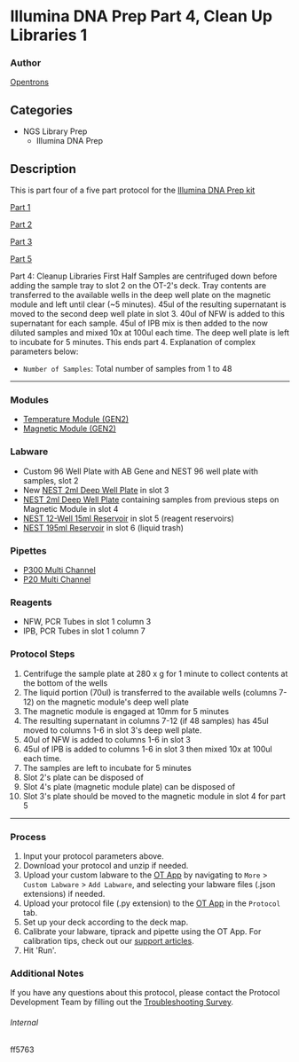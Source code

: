 # Illumina DNA Prep Part 4, Clean Up Libraries 1

### Author
[Opentrons](https://opentrons.com/)

## Categories
* NGS Library Prep
    * Illumina DNA Prep

## Description
This is part four of a five part protocol for the [Illumina DNA Prep kit](https://www.illumina.com/products/by-type/sequencing-kits/library-prep-kits/nextera-dna-flex.html)

[Part 1](https://develop.protocols.opentrons.com/protocol/ff5763)

[Part 2](https://develop.protocols.opentrons.com/protocol/ff5763_part2)

[Part 3](https://develop.protocols.opentrons.com/protocol/ff5763_part3)

[Part 5](https://develop.protocols.opentrons.com/protocol/ff5763_part5)

Part 4: Cleanup Libraries First Half
Samples are centrifuged down before adding the sample tray to slot 2 on the OT-2's deck. Tray contents are transferred to the available wells in the deep well plate on the magnetic module and left until clear (~5 minutes). 45ul of the resulting supernatant is moved to the second deep well plate in slot 3. 40ul of NFW is added to this supernatant for each sample. 45ul of IPB mix is then added to the now diluted samples and mixed 10x at 100ul each time. The deep well plate is left to incubate for 5 minutes. This ends part 4.
Explanation of complex parameters below:
* `Number of Samples`: Total number of samples from 1 to 48

---

### Modules
* [Temperature Module (GEN2)](https://shop.opentrons.com/collections/hardware-modules/products/tempdeck)
* [Magnetic Module (GEN2)](https://shop.opentrons.com/collections/hardware-modules/products/magdeck)

### Labware
* Custom 96 Well Plate with AB Gene and NEST 96 well plate with samples, slot 2
* New [NEST 2ml Deep Well Plate](https://shop.opentrons.com/nest-2-ml-96-well-deep-well-plate-v-bottom/) in slot 3
* [NEST 2ml Deep Well Plate](https://shop.opentrons.com/nest-2-ml-96-well-deep-well-plate-v-bottom/) containing samples from previous steps on Magnetic Module in slot 4
* [NEST 12-Well 15ml Reservoir](https://shop.opentrons.com/nest-12-well-reservoirs-15-ml/) in slot 5 (reagent reservoirs)
* [NEST 195ml Reservoir](https://shop.opentrons.com/nest-1-well-reservoirs-195-ml/) in slot 6 (liquid trash)


### Pipettes
* [P300 Multi Channel](https://shop.opentrons.com/8-channel-electronic-pipette/)
* [P20 Multi Channel](https://shop.opentrons.com/8-channel-electronic-pipette/)

### Reagents
* NFW, PCR Tubes in slot 1 column 3
* IPB, PCR Tubes in slot 1 column 7

### Protocol Steps
1. Centrifuge the sample plate at 280 x g for 1 minute to collect contents at the bottom of the wells
2. The liquid portion (70ul) is transferred to the available wells (columns 7-12) on the magnetic module's deep well plate
3. The magnetic module is engaged at 10mm for 5 minutes
4. The resulting supernatant in columns 7-12 (if 48 samples) has 45ul moved to columns 1-6 in slot 3's deep well plate.
5. 40ul of NFW is added to columns 1-6 in slot 3
6. 45ul of IPB is added to columns 1-6 in slot 3 then mixed 10x at 100ul each time.
7. The samples are left to incubate for 5 minutes
8. Slot 2's plate can be disposed of
9. Slot 4's plate (magnetic module plate) can be disposed of
10. Slot 3's plate should be moved to the magnetic module in slot 4 for part 5
---

### Process
1. Input your protocol parameters above.
2. Download your protocol and unzip if needed.
3. Upload your custom labware to the [OT App](https://opentrons.com/ot-app) by navigating to `More` > `Custom Labware` > `Add Labware`, and selecting your labware files (.json extensions) if needed.
4. Upload your protocol file (.py extension) to the [OT App](https://opentrons.com/ot-app) in the `Protocol` tab.
5. Set up your deck according to the deck map.
6. Calibrate your labware, tiprack and pipette using the OT App. For calibration tips, check out our [support articles](https://support.opentrons.com/en/collections/1559720-guide-for-getting-started-with-the-ot-2).
7. Hit 'Run'.

### Additional Notes
If you have any questions about this protocol, please contact the Protocol Development Team by filling out the [Troubleshooting Survey](https://protocol-troubleshooting.paperform.co/).

###### Internal
ff5763

